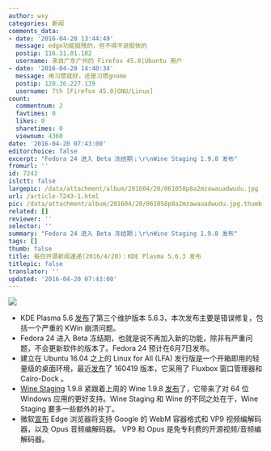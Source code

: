 ```yaml
---
author: wxy
categories: 新闻
comments_data:
- date: '2016-04-20 13:44:49'
  message: edge功能挺残的，但不得不说挺快的
  postip: 116.31.81.182
  username: 来自广东广州的 Firefox 45.0|Ubuntu 用户
- date: '2016-04-20 14:40:34'
  message: 用习惯就好，还是习惯gnome
  postip: 120.36.227.139
  username: 7th [Firefox 45.0|GNU/Linux]
count:
  commentnum: 2
  favtimes: 0
  likes: 0
  sharetimes: 0
  viewnum: 4360
date: '2016-04-20 07:43:00'
editorchoice: false
excerpt: "Fedora 24 进入 Beta 冻结期；\r\nWine Staging 1.9.8 发布"
fromurl: ''
id: 7243
islctt: false
largepic: /data/attachment/album/201604/20/061058p8a2mzawauadwudu.jpg
url: /article-7243-1.html
pic: /data/attachment/album/201604/20/061058p8a2mzawauadwudu.jpg.thumb.jpg
related: []
reviewer: ''
selector: ''
summary: "Fedora 24 进入 Beta 冻结期；\r\nWine Staging 1.9.8 发布"
tags: []
thumb: false
title: 每日开源新闻速递(2016/4/20)：KDE Plasma 5.6.3 发布
titlepic: false
translator: ''
updated: '2016-04-20 07:43:00'
---
```


![](/data/attachment/album/201604/20/061058p8a2mzawauadwudu.jpg)


* KDE Plasma 5.6 [发布](https://www.kde.org/announcements/plasma-5.6.3.php)了第三个维护版本 5.6.3，本次发布主要是错误修复，包括一个严重的 KWin 崩溃问题。
* Fedora 24 进入 Beta 冻结期，也就是说不再加入新的功能，除非有严重问题，不会更新软件的版本了。Fedora 24 预计在6月7日发布。
* 建立在 Ubuntu 16.04 之上的 Linux for All (LFA) 发行版是一个开箱即用的轻量级的桌面环境，最近[发布](https://extonlinux.wordpress.com/2016/04/19/lfa-build-160419-64-bit-based-on-ubuntu-16-04-with-fluxbox-as-window-manager-and-cairo-dock-as-desktop-interface/)了 160419 版本，它采用了 Fluxbox 窗口管理器和 Cairo-Dock 。
* [Wine Staging](http://www.wine-staging.com/) 1.9.8 紧跟着上周的 Wine 1.9.8 [发布](http://www.wine-staging.com/news/2016-04-19-release-1.9.8.html)了，它带来了对 64 位 Windows 应用的更好支持。Wine Staging 和 Wine 的不同之处在于，Wine Staging 要多一些额外的补丁。
* 微软[宣布](https://blogs.windows.com/msedgedev/2016/04/18/webm-vp9-and-opus-support-in-microsoft-edge/) Edge 浏览器将支持 Google 的 WebM 容器格式和 VP9 视频编解码器，以及 Opus 音频编解码器。 VP9 和 Opus 是免专利费的开源视频/音频编解码器。